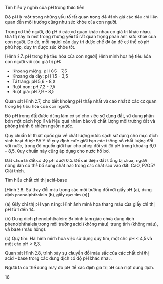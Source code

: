 Tìm hiểu ý nghĩa của pH trong thực tiễn

Độ pH là một trong những yếu tố rất quan trọng để đánh giá các tiêu chí liên quan đến môi trường cũng như sức khỏe của con người.

Trong cơ thể người, độ pH ở các cơ quan khác nhau có giá trị khác nhau. Giá trị này là một trong những yếu tố rất quan trọng phản ánh sức khỏe của con người. Do đó, mỗi người cần duy trì được chế độ ăn để cơ thể có pH phù hợp, duy trì được sức khỏe tốt.

[Hình 2.7. pH trong hệ tiêu hóa của con người]
Hình minh họa hệ tiêu hóa con người với các giá trị pH:
- Khoang miệng: pH 6,5 - 7,5
- Khoang dạ dày: pH 1,5 - 3,5
- Tá tràng: pH 5,6 - 8,0
- Ruột non: pH 7,2 - 7,5
- Ruột già: pH 7,9 - 8,5

Quan sát Hình 2.7, cho biết khoảng pH thấp nhất và cao nhất ở các cơ quan trong hệ tiêu hóa của con người.

Độ pH trong đất được dùng làm cơ sở cho việc sử dụng đất, sử dụng phân bón một cách hợp lí và hiệu quả nhằm bảo vệ chất lượng môi trường đất và phòng tránh ô nhiễm nguồn nước.

Quy chuẩn kĩ thuật quốc gia về chất lượng nước sạch sử dụng cho mục đích sinh hoạt được Bộ Y tế quy định mức giới hạn các thông số chất lượng đối với nước, trong đó nguồn giới hạn cho phép đối với độ pH trong khoảng 6,0 - 8,5. Quy chuẩn này cũng áp dụng cho nước hồ bơi.

Đất chua là đất có độ pH dưới 6,5. Để cải thiện đất trồng bị chua, người nông dân có thể bổ sung chất nào trong các chất sau vào đất: CaO, P2O5? Giải thích.

Tìm hiểu chất chỉ thị acid-base

[Hình 2.8. Sự thay đổi màu trong các môi trường đối với giấy pH (a), dung dịch phenolphthalein (b), giấy quỳ tím (c)]

(a) Giấy chỉ thị pH vạn năng: Hình ảnh minh họa thang màu của giấy chỉ thị pH từ 1 đến 14.

(b) Dung dịch phenolphthalein: Ba bình tam giác chứa dung dịch phenolphthalein trong môi trường acid (không màu), trung tính (không màu), và base (màu hồng).

(c) Quỳ tím: Hai hình minh họa việc sử dụng quỳ tím, một cho pH < 4,5 và một cho pH > 8,3.

Quan sát Hình 2.8, trình bày sự chuyển đổi màu sắc của các chất chỉ thị acid - base trong các dung dịch có độ pH khác nhau.

Người ta có thể dùng máy đo pH để xác định giá trị pH của một dung dịch.

16